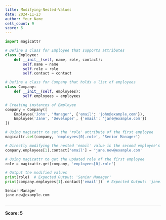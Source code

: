```yaml
---
title: Modifying-Nested-Values
date: 2024-11-23
author: Your Name
cell_count: 9
score: 5
---
```


```python
import magicattr


```


```python
# Define a class for Employee that supports attributes
class Employee:
    def __init__(self, name, role, contact):
        self.name = name
        self.role = role
        self.contact = contact

```


```python
# Define a class for Company that holds a list of employees
class Company:
    def __init__(self, employees):
        self.employees = employees


```


```python
# Creating instances of Employee
company = Company([
    Employee('John', 'Manager', {'email': 'john@example.com'}),
    Employee('Jane', 'Developer', {'email': 'jane@example.com'})
])


```


```python
# Using magicattr to set the 'role' attribute of the first employee
magicattr.set(company, 'employees[0].role', 'Senior Manager')

```


```python
# Directly modifying the nested 'email' value in the second employee's dictionary
company.employees[1].contact['email'] = 'jane.new@example.com'

```


```python
# Using magicattr to get the updated role of the first employee
role = magicattr.get(company, 'employees[0].role')

```


```python
# Output the modified values
print(role)  # Expected Output: 'Senior Manager'
print(company.employees[1].contact['email'])  # Expected Output: 'jane.new@example.com'
```

    Senior Manager
    jane.new@example.com



```python

```


---
**Score: 5**
